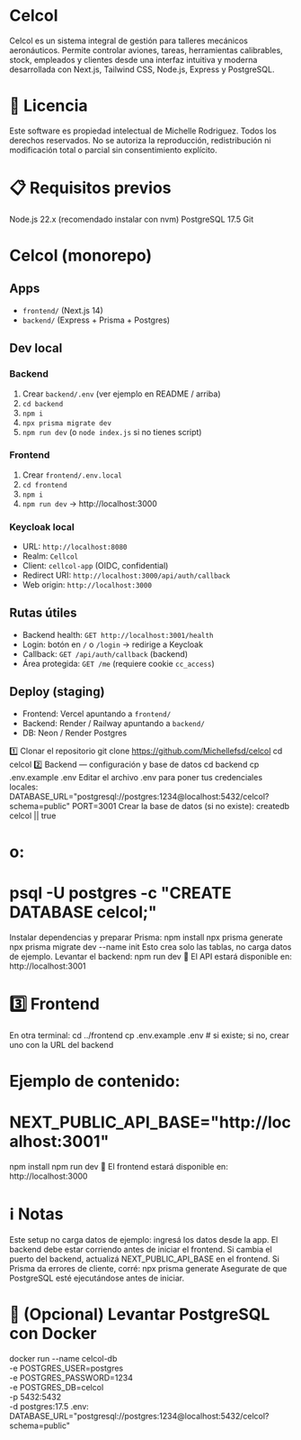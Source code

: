 # Celcol
Celcol es un sistema integral de gestión para talleres mecánicos aeronáuticos.
Permite controlar aviones, tareas, herramientas calibrables, stock, empleados y clientes desde una interfaz intuitiva y moderna desarrollada con Next.js, Tailwind CSS, Node.js, Express y PostgreSQL.
# 📜 Licencia
Este software es propiedad intelectual de Michelle Rodriguez.
Todos los derechos reservados.
No se autoriza la reproducción, redistribución ni modificación total o parcial sin consentimiento explícito.
# 📋 Requisitos previos
Node.js 22.x (recomendado instalar con nvm)
PostgreSQL 17.5
Git




# Celcol (monorepo)

## Apps
- `frontend/` (Next.js 14)
- `backend/` (Express + Prisma + Postgres)

## Dev local
### Backend
1. Crear `backend/.env` (ver ejemplo en README / arriba)
2. `cd backend`
3. `npm i`
4. `npx prisma migrate dev`
5. `npm run dev` (o `node index.js` si no tienes script)

### Frontend
1. Crear `frontend/.env.local`
2. `cd frontend`
3. `npm i`
4. `npm run dev` → http://localhost:3000

### Keycloak local
- URL: `http://localhost:8080`
- Realm: `Cellcol`
- Client: `cellcol-app` (OIDC, confidential)
- Redirect URI: `http://localhost:3000/api/auth/callback`
- Web origin: `http://localhost:3000`

## Rutas útiles
- Backend health: `GET http://localhost:3001/health`
- Login: botón en `/` o `/login` → redirige a Keycloak
- Callback: `GET /api/auth/callback` (backend)
- Área protegida: `GET /me` (requiere cookie `cc_access`)

## Deploy (staging)
- Frontend: Vercel apuntando a `frontend/`
- Backend: Render / Railway apuntando a `backend/`
- DB: Neon / Render Postgres
























1️⃣ Clonar el repositorio
git clone https://github.com/Michellefsd/celcol
cd celcol
2️⃣ Backend — configuración y base de datos
cd backend
cp .env.example .env
Editar el archivo .env para poner tus credenciales locales:
DATABASE_URL="postgresql://postgres:1234@localhost:5432/celcol?schema=public"
PORT=3001
Crear la base de datos (si no existe):
createdb celcol || true
# o:
# psql -U postgres -c "CREATE DATABASE celcol;"
Instalar dependencias y preparar Prisma:
npm install
npx prisma generate
npx prisma migrate dev --name init
Esto crea solo las tablas, no carga datos de ejemplo.
Levantar el backend:
npm run dev
📍 El API estará disponible en:
http://localhost:3001

# 3️⃣ Frontend
En otra terminal:
cd ../frontend
cp .env.example .env  # si existe; si no, crear uno con la URL del backend
# Ejemplo de contenido:
# NEXT_PUBLIC_API_BASE="http://localhost:3001"

npm install
npm run dev
📍 El frontend estará disponible en:
http://localhost:3000

# ℹ️ Notas
Este setup no carga datos de ejemplo: ingresá los datos desde la app.
El backend debe estar corriendo antes de iniciar el frontend.
Si cambia el puerto del backend, actualizá NEXT_PUBLIC_API_BASE en el frontend.
Si Prisma da errores de cliente, corré:
npx prisma generate
Asegurate de que PostgreSQL esté ejecutándose antes de iniciar.

# 🐳 (Opcional) Levantar PostgreSQL con Docker
docker run --name celcol-db \
  -e POSTGRES_USER=postgres \
  -e POSTGRES_PASSWORD=1234 \
  -e POSTGRES_DB=celcol \
  -p 5432:5432 \
  -d postgres:17.5
.env:
DATABASE_URL="postgresql://postgres:1234@localhost:5432/celcol?schema=public"


